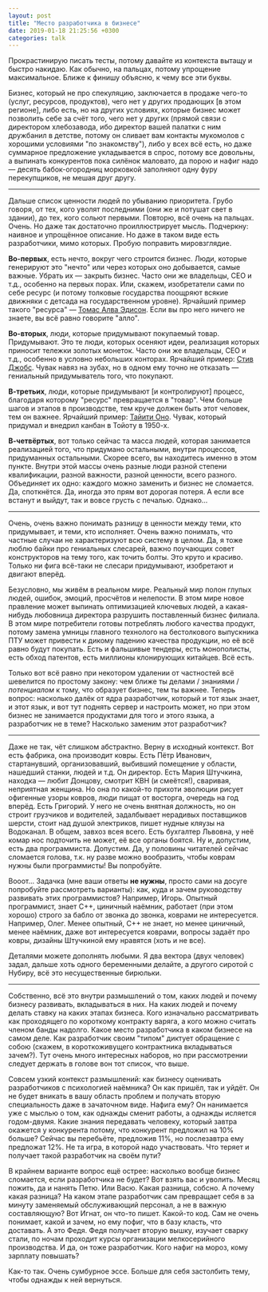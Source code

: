 ```yaml
---
layout: post
title: "Место разработчика в бизнесе"
date: 2019-01-18 21:25:56 +0300
categories: talk
---
```

Прокрастинирую писать тесты, потому давайте из контекста вытащу и быстро накидаю. Как обычно, на пальцах, потому упрощение максимальное. Ближе к финишу объясню, к чему все эти буквы.

Бизнес, который не про спекуляцию, заключается в продаже чего-то (услуг, ресурсов, продуктов), чего нет у других продающих [в этом регионе], либо есть, но на других условиях, которые бизнес может позволить себе за счёт того, чего нет у других (прямой связи с директором хлебозавода, ибо директор вашей палатки с ним дружбанил в детстве, потому он сливает вам контакты мукомолов с хорошими условиями "по знакомству"), либо у всех всё есть, но даже суммарное предложение укладывается в спрос, потому все довольны, а выпинать конкурентов пока силёнок маловато, да порою и нафиг надо — десять бабок-огородниц морковкой заполняют одну фуру перекупщиков, не мешая друг другу.

---

Дальше список ценности людей по убыванию приоритета. Грубо говоря, от тех, кого уволят последними (они же и потушат свет в здании), до тех, кого сольют первыми. Повторю, всё очень на пальцах. Очень. Но даже так достаточно проиллюстрирует мысль. Подчеркну: наивное и упрощённое описание. Но даже в таком виде есть разработчики, мимо которых. Пробую поправить мировзглядие.

**Во-первых**, есть нечто, вокруг чего строится бизнес. Люди, которые генерируют это "нечто" или через которых оно добывается, самые важные. Убрать их — закрыть бизнес. Часто они же владельцы, CEO и т.д., особенно на первых порах. Или, скажем, изобретатели сами по себе ресурс (и потому толковые государства поощряют всякие движняки с детсада на государственном уровне). Ярчайший пример такого "ресурса" — [Томас Алва Эдисон](https://en.wikipedia.org/wiki/Thomas_Edison). Если вы про него ничего не знаете, вы всё равно говорите "алло".

**Во-вторых**, люди, которые придумывают покупаемый товар. Придумывают. Это те люди, которых осеняют идеи, реализация которых приносит тележки золотых монеток. Часто они же владельцы, CEO и т.д., особенно в условно небольших конторах. Ярчайший пример: [Стив Джобс](https://en.wikipedia.org/wiki/Steve_Jobs). Чувак навяз на зубах, но в одном ему точно не отказать — гениальный придумыватель того, что покупают.

**В-третьих**, люди, которые придумывают [и контролируют] процесс, благодаря которому "ресурс" превращается в "товар". Чем больше шагов и этапов в производстве, тем круче должен быть этот человек, тем он важнее. Ярчайший пример: [Тайити Оно](https://ru.wikipedia.org/wiki/Оно,_Тайити). Чувак, который придумал и внедрил канбан в Тойоту в 1950-х.

**В-четвёртых**, вот только сейчас та масса людей, которая занимается реализацией того, что придумано остальными, внутри процессов, придуманных остальными. Скорее всего, вы находитесь именно в этом пункте. Внутри этой массы очень разные люди разной степени квалификации, разной важности, разной ценности, всего разного. Объединяет их одно: каждого можно заменить и бизнес не сломается. Да, споткнётся. Да, иногда это прям вот дорогая потеря. А если все встанут и выйдут, так и вовсе грусть с печалью. Однако...

---

Очень, очень важно понимать разницу в ценности между теми, кто придумывает, и теми, кто исполняет. Очень важно понимать, что частные случаи не характеризуют всю систему в целом. Да, я тоже люблю байки про гениальных слесарей, важно поучающих совет конструкторов на тему того, как точить болты. Это круто и красиво. Только ни фига всё-таки не слесари придумывают, изобретают и двигают вперёд.

Безусловно, мы живём в реальном мире. Реальный мир полон глупых людей, ошибок, эмоций, просчётов и нелепости. В этом мире новое правление может выпинать оптимизацией ключевых людей, а какая-нибудь любовница директора разрушить поставленный бизнес филиала. В этом мире потребители готовы потреблять любого качества продукт, потому замена умницы главного технолого на бестолкового выпускника ПТУ может привести к дикому падению качества продукции, но её всё равно будут покупать. Есть и фальшивые тендеры, есть монополисты, есть обход патентов, есть миллионы клонирующих китайцев. Всё есть.

Только вот всё равно при некотором удалении от частностей всё шевелится по простому закону: чем ближе ты делами / знаниями / *потенциалом* к тому, что образует бизнес, тем ты важнее. Теперь вопрос: насколько далёк от ядра разработчик, который и тот язык знает, и этот язык, и вот тут поднять сервер и настроить может, но при этом бизнес не занимается продуктами для того и этого языка, а разработчик не в теме? Насколько заменим этот разработчик?

---

Даже не так, чёт слишком абстрактно. Верну в исходный контекст. Вот есть фабрика, она производит ковры. Есть Пётр Иванович, стартанувший, организовавший, выбивший помещение у области, нашедший станки, людей и т.д. Он директор. Есть Мария Штучкина, находка — любит Донцову, смотрит КВН (и смеётся!), сваривая, неприятная женщина. Но она по какой-то прихоти эволюции рисует офигенные узоры ковров, люди пищат от восторга, очередь на год вперёд. Есть Григорий. У него не очень внятная должность, но он строит грузчиков и водителей, задалбывает нерадивых поставщиков шерсти, стоит над душой электриков, пишет нудные кляузы на Водоканал. В общем, завхоз всея всего. Есть бухгалтер Львовна, у неё комар нос подточить не может, её все органы боятся. Ну и, допустим, есть два программиста. Допустим. Да, у половины читателей сейчас сломается голова, т.к. ну разве можно вообразить, чтобы коврам нужны были программисты! Вы попробуйте.

Вооот... Задачка (мне ваши ответы **не нужны**, просто сами на досуге попробуйте рассмотреть варианты): как, куда и зачем руководству развивать этих программистов? Например, Игорь. Опытный программист, знает C++, циничный наёмник, работает (при этом хорошо) строго за бабло от звонка до звонка, коврами не интересуется. Например, Олег. Менее опытный, C++ не знает, но менее циничный, менее наёмник, даже вот интересуется коврами, вопросы задаёт про ковры, дизайны Штучкиной ему нравятся (хоть и не все).

Деталями можете дополнять любыми. Я два вектора (двух человек) задал, дальше хоть одного беременными делайте, а другого сиротой с Нубиру, всё это несущественные бирюльки.

---

Собственно, всё это внутри размышлений о том, каких людей и почему бизнесу развивать, вкладываться в них. На каких людей и почему делать ставку на каких этапах бизнеса. Кого изначально рассматривать как проходящего по короткому контракту варяга, а кого можно считать членом банды надолго. Какое место разработчика в каком бизнесе на самом деле. Как разработчик своим "типом" диктует обращение с собою (скажем, в короткоживущего контрактника вкладываться зачем?). Тут очень много интересных наборов, но при рассмотрении следует держать в голове вон тот список, что выше.

Совсем узкий контекст размышлений: как бизнесу оценивать разработчиков с психологией наёмника? Он как пришёл, так и уйдёт. Он не будет вникать в вашу область проблем и получать вторую специальность даже в зачаточном виде. Нафига ему? Он нанимается уже с мыслью о том, как однажды сменит работы, а однажды исляется годом-двумя. Какие знания передавать человеку, который завтра окажется у конкурента потому, что конкурент предложил на 10% больше? Сейчас вы перебьёте, предложив 11%, но послезавтра ему предложат 12%. Не та игра, в которой надо участвовать. Что теряет и получает такой разработчик на своём пути?

В крайнем варианте вопрос ещё острее: насколько вообще бизнес сломается, если разработчика не будет? Вот взять вас и уволить. Месяц пожить, да и нанять Петю. Или Васю. Какая разница, собсно. А почему какая разница? На каком этапе разработчик сам превращает себя в за минуту заменяемый обслуживающий персонал, а не в важную составляющую? Вот Игнат, он что-то пишет. Какой-то код. Сам не очень понимает, какой и зачем, но ему пофиг, что в базу класть, что доставать. А это Федя. Федя получает вторую вышку, изучает сварку стали, по ночам проходит курсы организации мелкосерийного производства. И да, он тоже разработчик. Кого нафиг на мороз, кому зарплату повышать?

Как-то так. Очень сумбурное эссе. Больше для себя застолбить тему, чтобы однажды к ней вернуться.

